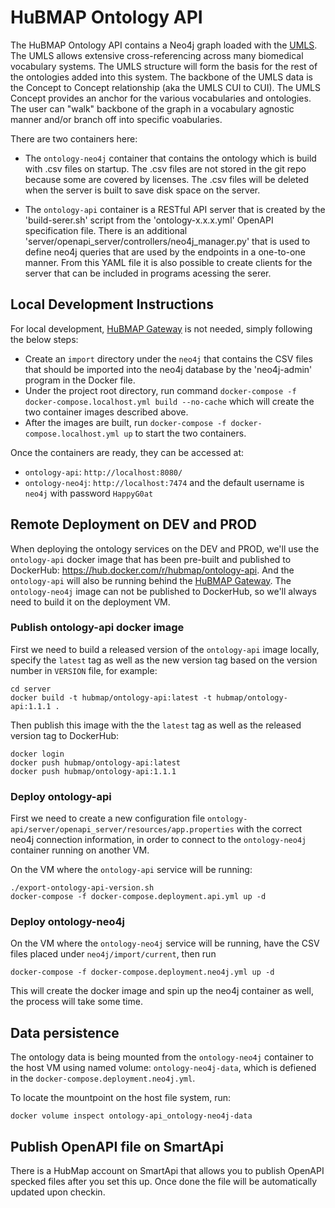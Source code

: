 # HuBMAP Ontology API

The HuBMAP Ontology API contains a Neo4j graph loaded with the [UMLS](https://www.nlm.nih.gov/research/umls/index.html).  The UMLS allows extensive cross-referencing across many biomedical vocabulary systems.  The UMLS structure will form the basis for the rest of the ontologies added into this system.  The backbone of the UMLS data is the Concept to Concept relationship (aka the UMLS CUI to CUI).  The UMLS Concept provides an anchor for the various vocabularies and ontologies.  The user can "walk" backbone of the graph in a vocabulary agnostic manner and/or branch off into specific voabularies.

There are two containers here:

* The `ontology-neo4j` container that contains the ontology which is build with .csv files on startup. The .csv files are not stored in the git repo because some are covered by licenses. The .csv files will be deleted when the server is built to save disk space on the server.

* The `ontology-api` container is a RESTful API server that is created by the 'build-serer.sh' script from the 'ontology-x.x.x.yml' OpenAPI specification file. There is an additional 'server/openapi_server/controllers/neo4j_manager.py' that is used to define neo4j queries that are used by the endpoints in a one-to-one manner. From this YAML file it is also possible to create clients for the server that can be included in programs acessing the serer.

## Local Development Instructions

For local development, [HuBMAP Gateway](https://github.com/hubmapconsortium/gateway) is not needed, simply following the below steps:

* Create an `import` directory under the `neo4j` that contains the CSV files that should be imported into the neo4j database by the 'neo4j-admin' program in the Docker file.
* Under the project root directory, run command `docker-compose -f docker-compose.localhost.yml build --no-cache` which will create the two container images described above.
* After the images are built, run `docker-compose -f docker-compose.localhost.yml up` to start the two containers.


Once the containers are ready, they can be accessed at:

- `ontology-api`: `http://localhost:8080/`
- `ontology-neo4j`: `http://localhost:7474` and the default username is `neo4j` with password `HappyG0at`


## Remote Deployment on DEV and PROD

When deploying the ontology services on the DEV and PROD, we'll use the `ontology-api` docker image that has been pre-built and published to DockerHub: https://hub.docker.com/r/hubmap/ontology-api. And the `ontology-api` will also be running behind the [HuBMAP Gateway](https://github.com/hubmapconsortium/gateway). The `ontology-neo4j` image can not be published to DockerHub, so we'll always need to build it on the deployment VM. 

### Publish ontology-api docker image

First we need to build a released version of the `ontology-api` image locally, specify the `latest` tag as well as the new version tag based on the version number in `VERSION` file, for example:

```
cd server
docker build -t hubmap/ontology-api:latest -t hubmap/ontology-api:1.1.1 .
```

Then publish this image with the the `latest` tag as well as the released version tag to DockerHub:

```
docker login
docker push hubmap/ontology-api:latest
docker push hubmap/ontology-api:1.1.1
```

### Deploy ontology-api

First we need to create a new configuration file `ontology-api/server/openapi_server/resources/app.properties` with the correct neo4j connection information, in order to connect to the `ontology-neo4j` container running on another VM.

On the VM where the `ontology-api` service will be running:

````
./export-ontology-api-version.sh
docker-compose -f docker-compose.deployment.api.yml up -d
````

### Deploy ontology-neo4j

On the VM where the `ontology-neo4j` service will be running, have the CSV files placed under `neo4j/import/current`, then run

````
docker-compose -f docker-compose.deployment.neo4j.yml up -d
````

This will create the docker image and spin up the neo4j container as well, the process will take some time.

## Data persistence

The ontology data is being mounted from the `ontology-neo4j` container to the host VM using named volume: `ontology-neo4j-data`, which is defiened in the `docker-compose.deployment.neo4j.yml`. 

To locate the mountpoint on the host file system, run:
````
docker volume inspect ontology-api_ontology-neo4j-data
````

## Publish OpenAPI file on SmartApi

There is a HubMap account on SmartApi that allows you to publish OpenAPI specked files after you set this up. Once done the file will be automatically updated upon checkin.
